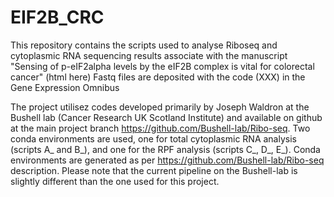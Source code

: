 # EIF2B_CRC

This repository contains the scripts used to analyse Riboseq and cytoplasmic RNA sequencing results associate with the manuscript "Sensing of p-eIF2alpha levels by the eIF2B complex is vital for colorectal cancer" (html here)
Fastq files are deposited with the code (XXX) in the Gene Expression Omnibus

The project utilisez codes developed primarily by Joseph Waldron at the Bushell lab (Cancer Research UK Scotland Institute) and available on github at the main project branch https://github.com/Bushell-lab/Ribo-seq.
Two conda environments are used, one for total cytoplasmic RNA analysis (scripts A_ and B_), and one for the RPF analysis (scripts C_, D_, E_). Conda environments are generated as per https://github.com/Bushell-lab/Ribo-seq description.
Please note that the current pipeline on the Bushell-lab is slightly different than the one used for this project.


